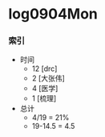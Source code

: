 # log0904Mon
   
### 索引

- 时间
    + 12 [drc]
    + 2 [大张伟]
    + 4 [医学]
    + 1 [梳理]
- 总计
    + 4/19 = 21%
    + 19-14.5 = 4.5 